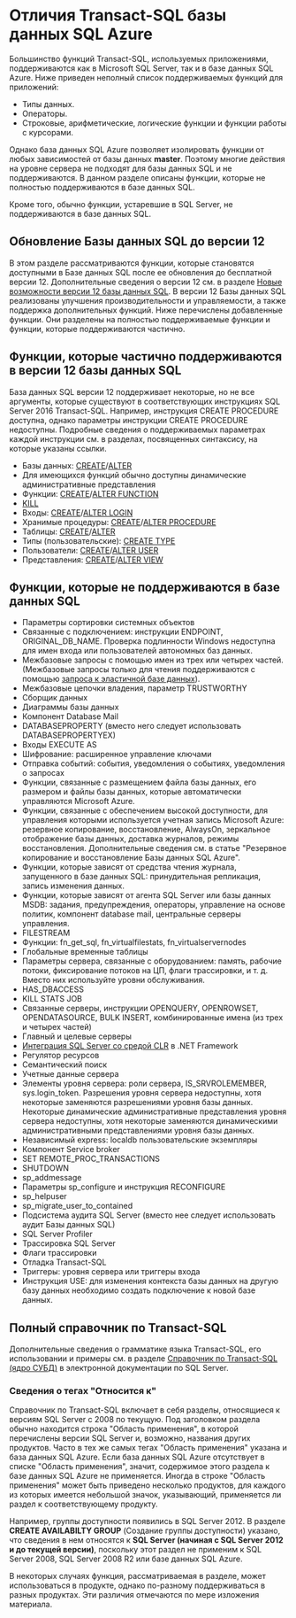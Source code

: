 <properties
   pageTitle="Отсутствие поддержки в SQL T-SQL базы данных Azure | Microsoft Azure"
   description="Инструкции Transact-SQL, которые не полностью поддерживаются в базе данных SQL Azure"
   services="sql-database"
   documentationCenter=""
   authors="BYHAM"
   manager="jhubbard"
   editor=""
   tags=""/>

<tags
   ms.service="sql-database"
   ms.devlang="na"
   ms.topic="article"
   ms.tgt_pltfrm="na"
   ms.workload="data-management"
   ms.date="06/13/2016"
   ms.author="rick.byham@microsoft.com"/>

# Отличия Transact-SQL базы данных SQL Azure


Большинство функций Transact-SQL, используемых приложениями, поддерживаются как в Microsoft SQL Server, так и в базе данных SQL Azure. Ниже приведен неполный список поддерживаемых функций для приложений:

- Типы данных.
- Операторы.
- Строковые, арифметические, логические функции и функции работы с курсорами.

Однако база данных SQL Azure позволяет изолировать функции от любых зависимостей от базы данных **master**. Поэтому многие действия на уровне сервера не подходят для базы данных SQL и не поддерживаются. В данном разделе описаны функции, которые не полностью поддерживаются в базе данных SQL.

Кроме того, обычно функции, устаревшие в SQL Server, не поддерживаются в базе данных SQL.

## Обновление Базы данных SQL до версии 12

В этом разделе рассматриваются функции, которые становятся доступными в Базе данных SQL после ее обновления до бесплатной версии 12. Дополнительные сведения о версии 12 см. в разделе [Новые возможности версии 12 базы данных SQL](sql-database-v12-whats-new.md). В версии 12 Базы данных SQL реализованы улучшения производительности и управляемости, а также поддержка дополнительных функций. Ниже перечислены добавленные функции. Они разделены на полностью поддерживаемые функции и функции, которые поддерживаются частично.

## Функции, которые частично поддерживаются в версии 12 базы данных SQL

База данных SQL версии 12 поддерживает некоторые, но не все аргументы, которые существуют в соответствующих инструкциях SQL Server 2016 Transact-SQL. Например, инструкция CREATE PROCEDURE доступна, однако параметры инструкции CREATE PROCEDURE недоступны. Подробные сведения о поддерживаемых параметрах каждой инструкции см. в разделах, посвященных синтаксису, на которые указаны ссылки.

- Базы данных: [CREATE](https://msdn.microsoft.com/library/dn268335.aspx)/[ALTER](https://msdn.microsoft.com/library/ms174269.aspx)
- Для имеющихся функций обычно доступны динамические административные представления
- Функции: [CREATE](https://msdn.microsoft.com/library/ms186755.aspx)/[ALTER FUNCTION](https://msdn.microsoft.com/library/ms186967.aspx)
- [KILL](https://msdn.microsoft.com/library/ms173730.aspx) 
- Входы: [CREATE](https://msdn.microsoft.com/library/ms189751.aspx)/[ALTER LOGIN](https://msdn.microsoft.com/library/ms189828.aspx)
- Хранимые процедуры: [CREATE](https://msdn.microsoft.com/library/ms187926.aspx)/[ALTER PROCEDURE](https://msdn.microsoft.com/library/ms189762.aspx)
- Таблицы: [CREATE](https://msdn.microsoft.com/library/dn305849.aspx)/[ALTER](https://msdn.microsoft.com/library/ms190273.aspx)
- Типы (пользовательские): [CREATE TYPE](https://msdn.microsoft.com/library/ms175007.aspx)
- Пользователи: [CREATE](https://msdn.microsoft.com/library/ms173463.aspx)/[ALTER USER](https://msdn.microsoft.com/library/ms176060.aspx)
- Представления: [CREATE](https://msdn.microsoft.com/library/ms187956.aspx)/[ALTER VIEW](https://msdn.microsoft.com/library/ms173846.aspx)

## Функции, которые не поддерживаются в базе данных SQL

- Параметры сортировки системных объектов
- Связанные с подключением: инструкции ENDPOINT, ORIGINAL\_DB\_NAME. Проверка подлинности Windows недоступна для имен входа или пользователей автономных баз данных.
- Межбазовые запросы с помощью имен из трех или четырех частей. (Межбазовые запросы только для чтения поддерживаются с помощью [запроса к эластичной базе данных](sql-database-elastic-query-overview.md)).
- Межбазовые цепочки владения, параметр TRUSTWORTHY
- Сборщик данных
- Диаграммы базы данных
- Компонент Database Mail
- DATABASEPROPERTY (вместо него следует использовать DATABASEPROPERTYEX)
- Входы EXECUTE AS
- Шифрование: расширенное управление ключами
- Отправка событий: события, уведомления о событиях, уведомления о запросах
- Функции, связанные с размещением файла базы данных, его размером и файлы базы данных, которые автоматически управляются Microsoft Azure.
- Функции, связанные с обеспечением высокой доступности, для управления которыми используется учетная запись Microsoft Azure: резервное копирование, восстановление, AlwaysOn, зеркальное отображение базы данных, доставка журналов, режимы восстановления. Дополнительные сведения см. в статье "Резервное копирование и восстановление Базы данных SQL Azure".
- Функции, которые зависят от средства чтения журнала, запущенного в базе данных SQL: принудительная репликация, запись изменения данных.
- Функции, которые зависят от агента SQL Server или базы данных MSDB: задания, предупреждения, операторы, управление на основе политик, компонент database mail, центральные серверы управления.
- FILESTREAM
- Функции: fn\_get\_sql, fn\_virtualfilestats, fn\_virtualservernodes
- Глобальные временные таблицы
- Параметры сервера, связанные с оборудованием: память, рабочие потоки, фиксирование потоков на ЦП, флаги трассировки, и т. д. Вместо них используйте уровни обслуживания.
- HAS\_DBACCESS
- KILL STATS JOB
- Связанные серверы, инструкции OPENQUERY, OPENROWSET, OPENDATASOURCE, BULK INSERT, комбинированные имена (из трех и четырех частей)
- Главный и целевые серверы
- [Интеграция SQL Server со средой CLR](http://msdn.microsoft.com/library/ms254963.aspx) в .NET Framework
- Регулятор ресурсов
- Семантический поиск
- Учетные данные сервера
- Элементы уровня сервера: роли сервера, IS\_SRVROLEMEMBER, sys.login\_token. Разрешения уровня сервера недоступны, хотя некоторые заменяются разрешениями уровня базы данных. Некоторые динамические административные представления уровня сервера недоступны, хотя некоторые заменяются динамическими административными представлениями уровня базы данных.
- Независимый express: localdb пользовательские экземпляры
- Компонент Service broker
- SET REMOTE\_PROC\_TRANSACTIONS
- SHUTDOWN
- sp\_addmessage
- Параметры sp\_configure и инструкция RECONFIGURE
- sp\_helpuser
- sp\_migrate\_user\_to\_contained
- Подсистема аудита SQL Server (вместо нее следует использовать аудит Базы данных SQL)
- SQL Server Profiler
- Трассировка SQL Server
- Флаги трассировки
- Отладка Transact-SQL
- Триггеры: уровня сервера или триггеры входа
- Инструкция USE: для изменения контекста базы данных на другую базу данных необходимо создать подключение к новой базе данных.


## Полный справочник по Transact-SQL

Дополнительные сведения о грамматике языка Transact-SQL, его использовании и примеры см. в разделе [Справочник по Transact-SQL (ядро СУБД)](https://msdn.microsoft.com/library/bb510741.aspx) в электронной документации по SQL Server.

### Сведения о тегах "Относится к"

Справочник по Transact-SQL включает в себя разделы, относящиеся к версиям SQL Server с 2008 по текущую. Под заголовком раздела обычно находится строка "Область применения", в которой перечислены версии SQL Server и, возможно, названия других продуктов. Часто в тех же самых тегах "Область применения" указана и база данных SQL Azure. Если база данных SQL Azure отсутствует в списке "Область применения", значит, содержимое этого раздела к базе данных SQL Azure не применяется. Иногда в строке "Область применения" может быть приведено несколько продуктов, для каждого из которых имеется небольшой значок, указывающий, применяется ли раздел к соответствующему продукту.

 Например, группы доступности появились в SQL Server 2012. В разделе **CREATE AVAILABILTY GROUP** (Создание группы доступности) указано, что сведения в нем относятся к **SQL Server (начиная с SQL Server 2012 и до текущей версии)**, поскольку этот раздел не применим к SQL Server 2008, SQL Server 2008 R2 или базе данных SQL Azure.

В некоторых случаях функция, рассматриваемая в разделе, может использоваться в продукте, однако по-разному поддерживаться в разных продуктах. Эти различия отмечаются по мере изложения материала.

<!---HONumber=AcomDC_0615_2016-->